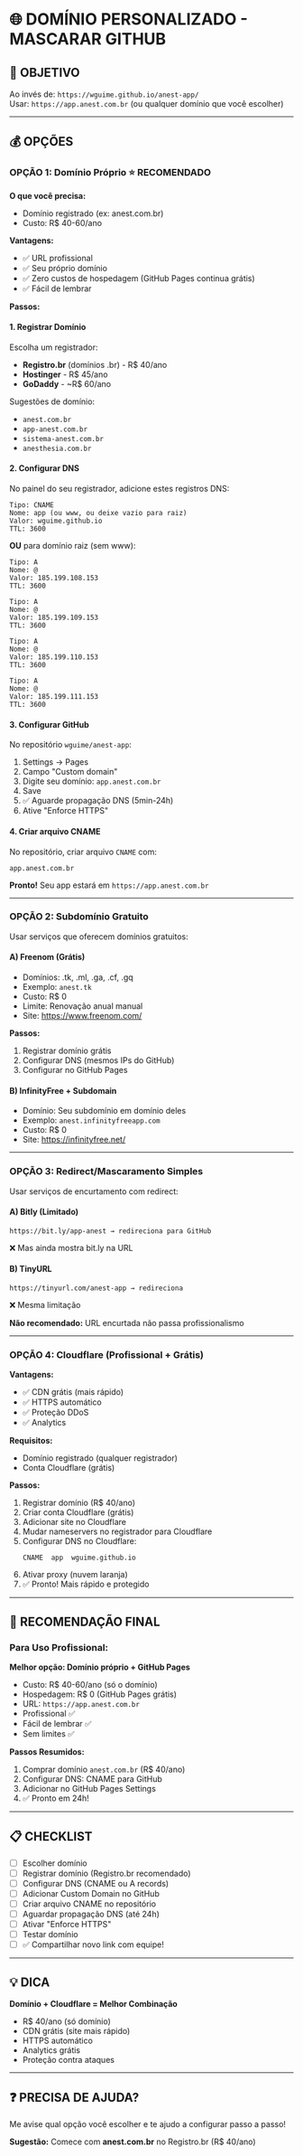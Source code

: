# 🌐 DOMÍNIO PERSONALIZADO - MASCARAR GITHUB

## 🎯 OBJETIVO
Ao invés de: `https://wguime.github.io/anest-app/`  
Usar: `https://app.anest.com.br` (ou qualquer domínio que você escolher)

---

## 💰 OPÇÕES

### **OPÇÃO 1: Domínio Próprio** ⭐ RECOMENDADO

**O que você precisa:**
- Domínio registrado (ex: anest.com.br)
- Custo: R$ 40-60/ano

**Vantagens:**
- ✅ URL profissional
- ✅ Seu próprio domínio
- ✅ Zero custos de hospedagem (GitHub Pages continua grátis)
- ✅ Fácil de lembrar

**Passos:**

#### **1. Registrar Domínio**
Escolha um registrador:
- **Registro.br** (domínios .br) - R$ 40/ano
- **Hostinger** - R$ 45/ano
- **GoDaddy** - ~R$ 60/ano

Sugestões de domínio:
- `anest.com.br`
- `app-anest.com.br`
- `sistema-anest.com.br`
- `anesthesia.com.br`

#### **2. Configurar DNS**

No painel do seu registrador, adicione estes registros DNS:

```
Tipo: CNAME
Nome: app (ou www, ou deixe vazio para raiz)
Valor: wguime.github.io
TTL: 3600
```

**OU** para domínio raiz (sem www):

```
Tipo: A
Nome: @
Valor: 185.199.108.153
TTL: 3600

Tipo: A
Nome: @
Valor: 185.199.109.153
TTL: 3600

Tipo: A
Nome: @
Valor: 185.199.110.153
TTL: 3600

Tipo: A
Nome: @
Valor: 185.199.111.153
TTL: 3600
```

#### **3. Configurar GitHub**

No repositório `wguime/anest-app`:
1. Settings → Pages
2. Campo "Custom domain"
3. Digite seu domínio: `app.anest.com.br`
4. Save
5. ✅ Aguarde propagação DNS (5min-24h)
6. Ative "Enforce HTTPS"

#### **4. Criar arquivo CNAME**

No repositório, criar arquivo `CNAME` com:
```
app.anest.com.br
```

**Pronto!** Seu app estará em `https://app.anest.com.br`

---

### **OPÇÃO 2: Subdomínio Gratuito**

Usar serviços que oferecem domínios gratuitos:

#### **A) Freenom (Grátis)**
- Domínios: .tk, .ml, .ga, .cf, .gq
- Exemplo: `anest.tk`
- Custo: R$ 0
- Limite: Renovação anual manual
- Site: https://www.freenom.com/

**Passos:**
1. Registrar domínio grátis
2. Configurar DNS (mesmos IPs do GitHub)
3. Configurar no GitHub Pages

#### **B) InfinityFree + Subdomain**
- Domínio: Seu subdomínio em domínio deles
- Exemplo: `anest.infinityfreeapp.com`
- Custo: R$ 0
- Site: https://infinityfree.net/

---

### **OPÇÃO 3: Redirect/Mascaramento Simples**

Usar serviços de encurtamento com redirect:

#### **A) Bitly (Limitado)**
```
https://bit.ly/app-anest → redireciona para GitHub
```
❌ Mas ainda mostra bit.ly na URL

#### **B) TinyURL**
```
https://tinyurl.com/anest-app → redireciona
```
❌ Mesma limitação

**Não recomendado:** URL encurtada não passa profissionalismo

---

### **OPÇÃO 4: Cloudflare (Profissional + Grátis)**

**Vantagens:**
- ✅ CDN grátis (mais rápido)
- ✅ HTTPS automático
- ✅ Proteção DDoS
- ✅ Analytics

**Requisitos:**
- Domínio registrado (qualquer registrador)
- Conta Cloudflare (grátis)

**Passos:**
1. Registrar domínio (R$ 40/ano)
2. Criar conta Cloudflare (grátis)
3. Adicionar site no Cloudflare
4. Mudar nameservers no registrador para Cloudflare
5. Configurar DNS no Cloudflare:
   ```
   CNAME  app  wguime.github.io
   ```
6. Ativar proxy (nuvem laranja)
7. ✅ Pronto! Mais rápido e protegido

---

## 🎯 RECOMENDAÇÃO FINAL

### **Para Uso Profissional:**

**Melhor opção: Domínio próprio + GitHub Pages**
- Custo: R$ 40-60/ano (só o domínio)
- Hospedagem: R$ 0 (GitHub Pages grátis)
- URL: `https://app.anest.com.br`
- Profissional ✅
- Fácil de lembrar ✅
- Sem limites ✅

**Passos Resumidos:**
1. Comprar domínio `anest.com.br` (R$ 40/ano)
2. Configurar DNS: CNAME para GitHub
3. Adicionar no GitHub Pages Settings
4. ✅ Pronto em 24h!

---

## 📋 CHECKLIST

- [ ] Escolher domínio
- [ ] Registrar domínio (Registro.br recomendado)
- [ ] Configurar DNS (CNAME ou A records)
- [ ] Adicionar Custom Domain no GitHub
- [ ] Criar arquivo CNAME no repositório
- [ ] Aguardar propagação DNS (até 24h)
- [ ] Ativar "Enforce HTTPS"
- [ ] Testar domínio
- [ ] ✅ Compartilhar novo link com equipe!

---

## 💡 DICA

**Domínio + Cloudflare = Melhor Combinação**
- R$ 40/ano (só domínio)
- CDN grátis (site mais rápido)
- HTTPS automático
- Analytics grátis
- Proteção contra ataques

---

## ❓ PRECISA DE AJUDA?

Me avise qual opção você escolher e te ajudo a configurar passo a passo!

**Sugestão:** Comece com **anest.com.br** no Registro.br (R$ 40/ano)


